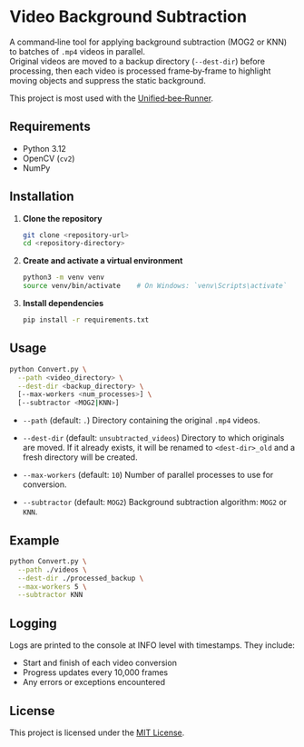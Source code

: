 
# Video Background Subtraction

A command‑line tool for applying background subtraction (MOG2 or KNN) to batches of `.mp4` videos in parallel.  
Original videos are moved to a backup directory (`--dest-dir`) before processing, then each video is processed frame‑by‑frame to highlight moving objects and suppress the static background.

This project is most used with the [Unified‑bee‑Runner](https://github.com/Elias2660/Unified-bee-Runner).


## Requirements

- Python 3.12  
- OpenCV (`cv2`)  
- NumPy  


## Installation

1. **Clone the repository**

   ```bash
   git clone <repository-url>
   cd <repository-directory>
    ```

2. **Create and activate a virtual environment**

   ```bash
   python3 -m venv venv
   source venv/bin/activate    # On Windows: `venv\Scripts\activate`
   ```

3. **Install dependencies**

   ```bash
   pip install -r requirements.txt
   ```


## Usage

```bash
python Convert.py \
  --path <video_directory> \
  --dest-dir <backup_directory> \
  [--max-workers <num_processes>] \
  [--subtractor <MOG2|KNN>]
```

* `--path` (default: `.`)
  Directory containing the original `.mp4` videos.

* `--dest-dir` (default: `unsubtracted_videos`)
  Directory to which originals are moved. If it already exists, it will be renamed to `<dest-dir>_old` and a fresh directory will be created.

* `--max-workers` (default: `10`)
  Number of parallel processes to use for conversion.

* `--subtractor` (default: `MOG2`)
  Background subtraction algorithm: `MOG2` or `KNN`.


## Example

```bash
python Convert.py \
  --path ./videos \
  --dest-dir ./processed_backup \
  --max-workers 5 \
  --subtractor KNN
```


## Logging

Logs are printed to the console at INFO level with timestamps. They include:

* Start and finish of each video conversion
* Progress updates every 10,000 frames
* Any errors or exceptions encountered


## License

This project is licensed under the [MIT License](LICENSE).

